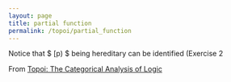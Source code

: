 ```yaml
---
layout: page
title: partial function
permalink: /topoi/partial_function
---
```

Notice that $ [p) $ being hereditary can be identified (Exercise 2


From [Topoi: The Categorical Analysis of Logic](https://mathgloss.github.io/MathGloss/topoi.html)